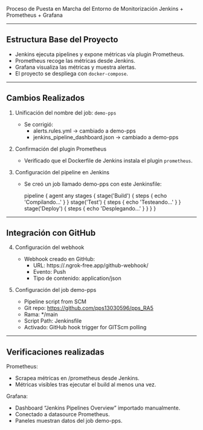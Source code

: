 Proceso de Puesta en Marcha del Entorno de Monitorización Jenkins + Prometheus + Grafana

-------------------------------------------------------
Estructura Base del Proyecto
-------------------------------------------------------

- Jenkins ejecuta pipelines y expone métricas vía plugin Prometheus.
- Prometheus recoge las métricas desde Jenkins.
- Grafana visualiza las métricas y muestra alertas.
- El proyecto se despliega con `docker-compose`.

-------------------------------------------------------
Cambios Realizados
-------------------------------------------------------

1. Unificación del nombre del job: `demo-pps`
   - Se corrigió:
     - alerts.rules.yml → cambiado a demo-pps
     - jenkins_pipeline_dashboard.json → cambiado a demo-pps

2. Confirmación del plugin Prometheus
   - Verificado que el Dockerfile de Jenkins instala el plugin `prometheus`.

3. Configuración del pipeline en Jenkins
   - Se creó un job llamado demo-pps con este Jenkinsfile:

     pipeline {
         agent any
         stages {
             stage('Build') { steps { echo 'Compilando...' } }
             stage('Test') { steps { echo 'Testeando...' } }
             stage('Deploy') { steps { echo 'Desplegando...' } }
         }
     }

-------------------------------------------------------
Integración con GitHub
-------------------------------------------------------

4. Configuración del webhook
   - Webhook creado en GitHub:
     - URL: https://<ngrok>.ngrok-free.app/github-webhook/
     - Evento: Push
     - Tipo de contenido: application/json

5. Configuración del job demo-pps
   - Pipeline script from SCM
   - Git repo: https://github.com/pps13030596/pps_RA5
   - Rama: */main
   - Script Path: Jenkinsfile
   - Activado: GitHub hook trigger for GITScm polling

-------------------------------------------------------
Verificaciones realizadas
-------------------------------------------------------

Prometheus:
- Scrapea métricas en /prometheus desde Jenkins.
- Métricas visibles tras ejecutar el build al menos una vez.

Grafana:
- Dashboard “Jenkins Pipelines Overview” importado manualmente.
- Conectado a datasource Prometheus.
- Paneles muestran datos del job demo-pps.
